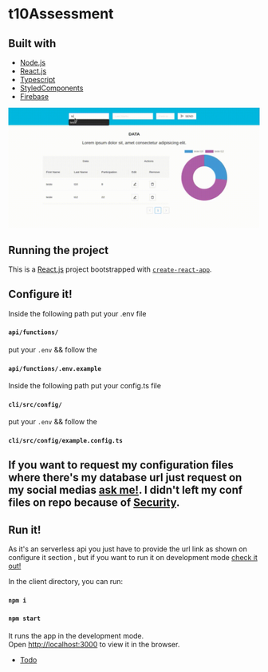 # t10Assessment

## Built with
* [Node.js](https://nodejs.org/en/)
* [React.js](https://reactjs.org/)
* [Typescript](https://www.typescriptlang.org/)
* [StyledComponents](https://styled-components.com/)
* [Firebase](https://firebase.google.com/)

<p align = "center">
<img  src= './showcase/showCase.gif' >
</p>

## Running the project
This is a [React.js](https://reactjs.org/) project bootstrapped with [`create-react-app`](https://reactjs.org/docs/create-a-new-react-app.html).

## Configure it!
Inside the following path put your .env file
#### `api/functions/`
put your `.env` && follow the 
#### `api/functions/.env.example`

Inside the following path put your config.ts file
#### `cli/src/config/`
put your `.env` && follow the 
#### `cli/src/config/example.config.ts`

## If you want to request my configuration files where there's my database url just request on my social medias [ask me!](https://github.com/Guilherme-del/Guilherme-del). I didn't left my conf files on repo because of [Security](https://firebase.google.com/docs/firestore/security/get-started).

## Run it!
As it's an serverless api you just have to provide the url link as shown on configure it section , but if you want to run it on development mode [check it out!](https://firebase.google.com/docs/emulator-suite) 

In the client directory, you can run:
#### `npm i`
#### `npm start`

It runs the app in the development mode.<br />
Open [http://localhost:3000](http://localhost:3000) to view it in the browser. 

* [Todo](https://github.com/Guilherme-del/t10Assessment/issues)
